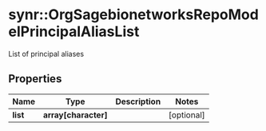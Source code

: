 # synr::OrgSagebionetworksRepoModelPrincipalAliasList

List of principal aliases

## Properties
Name | Type | Description | Notes
------------ | ------------- | ------------- | -------------
**list** | **array[character]** |  | [optional] 


